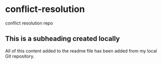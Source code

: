 # conflict-resolution
conflict resolution repo

## This is a subheading created locally

All of this content added to the readme file has been added from my local Git repository.

